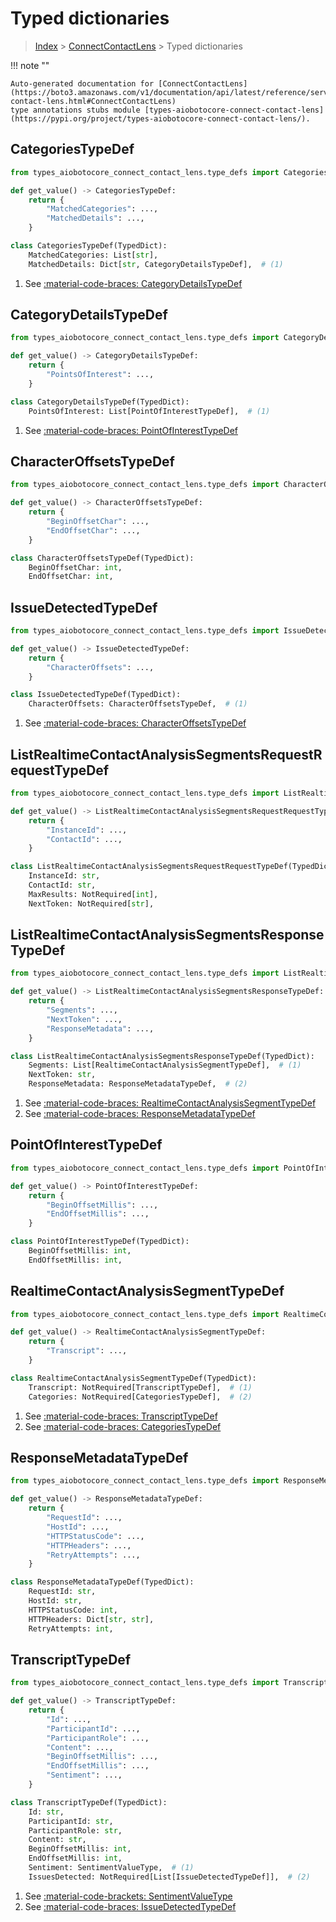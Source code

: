 # Typed dictionaries

> [Index](../README.md) > [ConnectContactLens](./README.md) > Typed dictionaries

!!! note ""

    Auto-generated documentation for [ConnectContactLens](https://boto3.amazonaws.com/v1/documentation/api/latest/reference/services/connect-contact-lens.html#ConnectContactLens)
    type annotations stubs module [types-aiobotocore-connect-contact-lens](https://pypi.org/project/types-aiobotocore-connect-contact-lens/).

## CategoriesTypeDef

```python title="Usage Example"
from types_aiobotocore_connect_contact_lens.type_defs import CategoriesTypeDef

def get_value() -> CategoriesTypeDef:
    return {
        "MatchedCategories": ...,
        "MatchedDetails": ...,
    }
```

```python title="Definition"
class CategoriesTypeDef(TypedDict):
    MatchedCategories: List[str],
    MatchedDetails: Dict[str, CategoryDetailsTypeDef],  # (1)
```

1. See [:material-code-braces: CategoryDetailsTypeDef](./type_defs.md#categorydetailstypedef) 
## CategoryDetailsTypeDef

```python title="Usage Example"
from types_aiobotocore_connect_contact_lens.type_defs import CategoryDetailsTypeDef

def get_value() -> CategoryDetailsTypeDef:
    return {
        "PointsOfInterest": ...,
    }
```

```python title="Definition"
class CategoryDetailsTypeDef(TypedDict):
    PointsOfInterest: List[PointOfInterestTypeDef],  # (1)
```

1. See [:material-code-braces: PointOfInterestTypeDef](./type_defs.md#pointofinteresttypedef) 
## CharacterOffsetsTypeDef

```python title="Usage Example"
from types_aiobotocore_connect_contact_lens.type_defs import CharacterOffsetsTypeDef

def get_value() -> CharacterOffsetsTypeDef:
    return {
        "BeginOffsetChar": ...,
        "EndOffsetChar": ...,
    }
```

```python title="Definition"
class CharacterOffsetsTypeDef(TypedDict):
    BeginOffsetChar: int,
    EndOffsetChar: int,
```

## IssueDetectedTypeDef

```python title="Usage Example"
from types_aiobotocore_connect_contact_lens.type_defs import IssueDetectedTypeDef

def get_value() -> IssueDetectedTypeDef:
    return {
        "CharacterOffsets": ...,
    }
```

```python title="Definition"
class IssueDetectedTypeDef(TypedDict):
    CharacterOffsets: CharacterOffsetsTypeDef,  # (1)
```

1. See [:material-code-braces: CharacterOffsetsTypeDef](./type_defs.md#characteroffsetstypedef) 
## ListRealtimeContactAnalysisSegmentsRequestRequestTypeDef

```python title="Usage Example"
from types_aiobotocore_connect_contact_lens.type_defs import ListRealtimeContactAnalysisSegmentsRequestRequestTypeDef

def get_value() -> ListRealtimeContactAnalysisSegmentsRequestRequestTypeDef:
    return {
        "InstanceId": ...,
        "ContactId": ...,
    }
```

```python title="Definition"
class ListRealtimeContactAnalysisSegmentsRequestRequestTypeDef(TypedDict):
    InstanceId: str,
    ContactId: str,
    MaxResults: NotRequired[int],
    NextToken: NotRequired[str],
```

## ListRealtimeContactAnalysisSegmentsResponseTypeDef

```python title="Usage Example"
from types_aiobotocore_connect_contact_lens.type_defs import ListRealtimeContactAnalysisSegmentsResponseTypeDef

def get_value() -> ListRealtimeContactAnalysisSegmentsResponseTypeDef:
    return {
        "Segments": ...,
        "NextToken": ...,
        "ResponseMetadata": ...,
    }
```

```python title="Definition"
class ListRealtimeContactAnalysisSegmentsResponseTypeDef(TypedDict):
    Segments: List[RealtimeContactAnalysisSegmentTypeDef],  # (1)
    NextToken: str,
    ResponseMetadata: ResponseMetadataTypeDef,  # (2)
```

1. See [:material-code-braces: RealtimeContactAnalysisSegmentTypeDef](./type_defs.md#realtimecontactanalysissegmenttypedef) 
2. See [:material-code-braces: ResponseMetadataTypeDef](./type_defs.md#responsemetadatatypedef) 
## PointOfInterestTypeDef

```python title="Usage Example"
from types_aiobotocore_connect_contact_lens.type_defs import PointOfInterestTypeDef

def get_value() -> PointOfInterestTypeDef:
    return {
        "BeginOffsetMillis": ...,
        "EndOffsetMillis": ...,
    }
```

```python title="Definition"
class PointOfInterestTypeDef(TypedDict):
    BeginOffsetMillis: int,
    EndOffsetMillis: int,
```

## RealtimeContactAnalysisSegmentTypeDef

```python title="Usage Example"
from types_aiobotocore_connect_contact_lens.type_defs import RealtimeContactAnalysisSegmentTypeDef

def get_value() -> RealtimeContactAnalysisSegmentTypeDef:
    return {
        "Transcript": ...,
    }
```

```python title="Definition"
class RealtimeContactAnalysisSegmentTypeDef(TypedDict):
    Transcript: NotRequired[TranscriptTypeDef],  # (1)
    Categories: NotRequired[CategoriesTypeDef],  # (2)
```

1. See [:material-code-braces: TranscriptTypeDef](./type_defs.md#transcripttypedef) 
2. See [:material-code-braces: CategoriesTypeDef](./type_defs.md#categoriestypedef) 
## ResponseMetadataTypeDef

```python title="Usage Example"
from types_aiobotocore_connect_contact_lens.type_defs import ResponseMetadataTypeDef

def get_value() -> ResponseMetadataTypeDef:
    return {
        "RequestId": ...,
        "HostId": ...,
        "HTTPStatusCode": ...,
        "HTTPHeaders": ...,
        "RetryAttempts": ...,
    }
```

```python title="Definition"
class ResponseMetadataTypeDef(TypedDict):
    RequestId: str,
    HostId: str,
    HTTPStatusCode: int,
    HTTPHeaders: Dict[str, str],
    RetryAttempts: int,
```

## TranscriptTypeDef

```python title="Usage Example"
from types_aiobotocore_connect_contact_lens.type_defs import TranscriptTypeDef

def get_value() -> TranscriptTypeDef:
    return {
        "Id": ...,
        "ParticipantId": ...,
        "ParticipantRole": ...,
        "Content": ...,
        "BeginOffsetMillis": ...,
        "EndOffsetMillis": ...,
        "Sentiment": ...,
    }
```

```python title="Definition"
class TranscriptTypeDef(TypedDict):
    Id: str,
    ParticipantId: str,
    ParticipantRole: str,
    Content: str,
    BeginOffsetMillis: int,
    EndOffsetMillis: int,
    Sentiment: SentimentValueType,  # (1)
    IssuesDetected: NotRequired[List[IssueDetectedTypeDef]],  # (2)
```

1. See [:material-code-brackets: SentimentValueType](./literals.md#sentimentvaluetype) 
2. See [:material-code-braces: IssueDetectedTypeDef](./type_defs.md#issuedetectedtypedef) 
